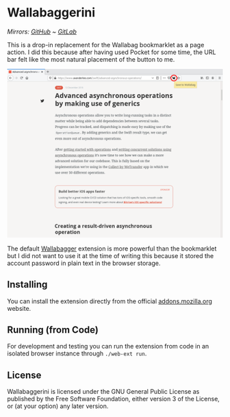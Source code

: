 # Wallabaggerini

*Mirrors: [GitHub] ~ [GitLab]*

This is a drop-in replacement for the Wallabag bookmarklet as a page action. I did this
because after having used Pocket for some time, the URL bar felt like the most natural
placement of the button to me.

![](screenshots/screenshot.png "Screenshot")

The default [Wallabagger] extension is more powerful than the bookmarklet but I did not
want to use it at the time of writing this because it stored the account password in plain
text in the browser storage.

## Installing

You can install the extension directly from the official [addons.mozilla.org] website.

## Running (from Code)

For development and testing you can run the extension from code in an isolated browser
instance through `./web-ext run`.

## License

Wallabaggerini is licensed under the GNU General Public License as published by the
Free Software Foundation, either version 3 of the License, or (at your option) any
later version.

[Wallabagger]: https://addons.mozilla.org/en-US/firefox/addon/wallabagger/
[addons.mozilla.org]: https://addons.mozilla.org/en-US/firefox/addon/wallabaggerini/
[GitHub]: https://github.com/Johennes/wallabaggerini
[GitLab]: https://gitlab.com/cherrypicker/wallabaggerini
